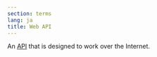 ```yaml
---
section: terms
lang: ja
title: Web API
---
```


An [API](/glossary/en/terms/api/) that is designed to work over the Internet.
